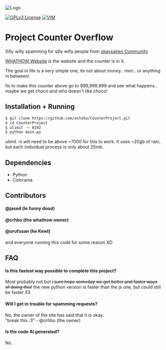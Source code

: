 
![Logo](https://github.com/Kokolekion/CounterProject/assets/65463088/809f1cec-fc3e-4fdc-9e2a-1b24375147c1)

[![GPLv3 License](https://img.shields.io/badge/License-GPL%20v3-yellow.svg)](https://opensource.org/licenses/)
[![VIM](https://img.shields.io/badge/written_with-vim-green?logo=vim)](https://vim.org)

# Project Counter Overflow

Silly willy spamming for silly willy people from [okayxairen Community](https://discord.com/invite/cTyWY42Ycb)

[WHATHOW Website](https://whathow.neocities.org/) is the website and the counter is in it.

The goal in life is a very simple one, its not about money.. men.. or anything in between!

Its to make this counter above go to 999,999,999 and see what happens.. maybe we get choco and who doesn't like choco!

## Installation + Running
```bash
$ git clone https://github.com/astoko/CounterProject.git
$ cd CounterProject
$ ulimit -n 8192
$ python main.py
```

ulimit -n will need to be above ~7000 for this to work.
It uses ~20gb of ram, but each individual process is only about 25mb.

## Dependencies
 - Python
 - Colorama

## Contributors

#### @jased (le funny dood)  
#### @crhbo (the whathow owner)  
#### @urufusan (he Kewl)  

and everyone running this code for some reason XD

## FAQ

#### Is this fastest way possible to complete this project?

Most probably not but ~~i sure hope someday we get better and faster ways of doing this!~~ the new python version is faster than the js one, but could still be faster X3

#### Will I get in trouble for spamming requests?
No, the owner of the site has said that it is okay.\
"break this :3" - @crhbo (the owner)

#### Is the code AI generated?
No.
